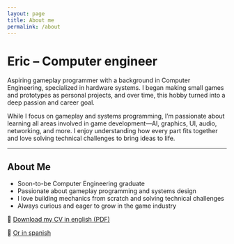 ```yaml
---
layout: page
title: About me
permalink: /about
---
```


# Eric – Computer engineer

Aspiring gameplay programmer with a background in Computer Engineering, specialized in hardware systems. I began making small games and prototypes as personal projects, and over time, this hobby turned into a deep passion and career goal.

While I focus on gameplay and systems programming, I’m passionate about learning all areas involved in game development—AI, graphics, UI, audio, networking, and more. I enjoy understanding how every part fits together and love solving technical challenges to bring ideas to life.

---

##  About Me

-  Soon-to-be Computer Engineering graduate
-  Passionate about gameplay programming and systems design
-  I love building mechanics from scratch and solving technical challenges
-  Always curious and eager to grow in the game industry


📄 [Download my CV in english (PDF)](/assets/files/CV_ERIC_ENG.pdf)

📄 [Or in spanish](/assets/files/CV_ERIC.pdf)


